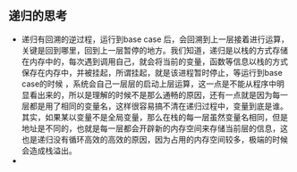 ## 递归的思考

+ 递归有回溯的逆过程，运行到base case 后，会回溯到上一层接着进行运算，关键是回到哪里，回到上一层暂停的地方。我们知道，递归是以栈的方式存储在内存中的，每次遇到调用自己，就会将当前的变量，函数等信息以栈的方式保存在内存中，并被挂起，所谓挂起，就是该进程暂时停止，等运行到base case的时候 ，系统会自己一层层的启动上层运算，这一点是不能从程序中明显看出来的，所以是理解的时候不是那么通畅的原因，还有一点就是因为每一层都是用了相同的变量名，这样很容易搞不清在递归过程中，变量到底是谁。其实，如果某以变量不是全局变量，那么在栈的每一层虽然变量名相同，但是地址是不同的，也就是每一层都会开辟新的内存空间来存储当前层的信息，这也是递归没有循环高效的高效的原因，因为占用的内存空间较多，极端的时候会造成栈溢出。
+ 